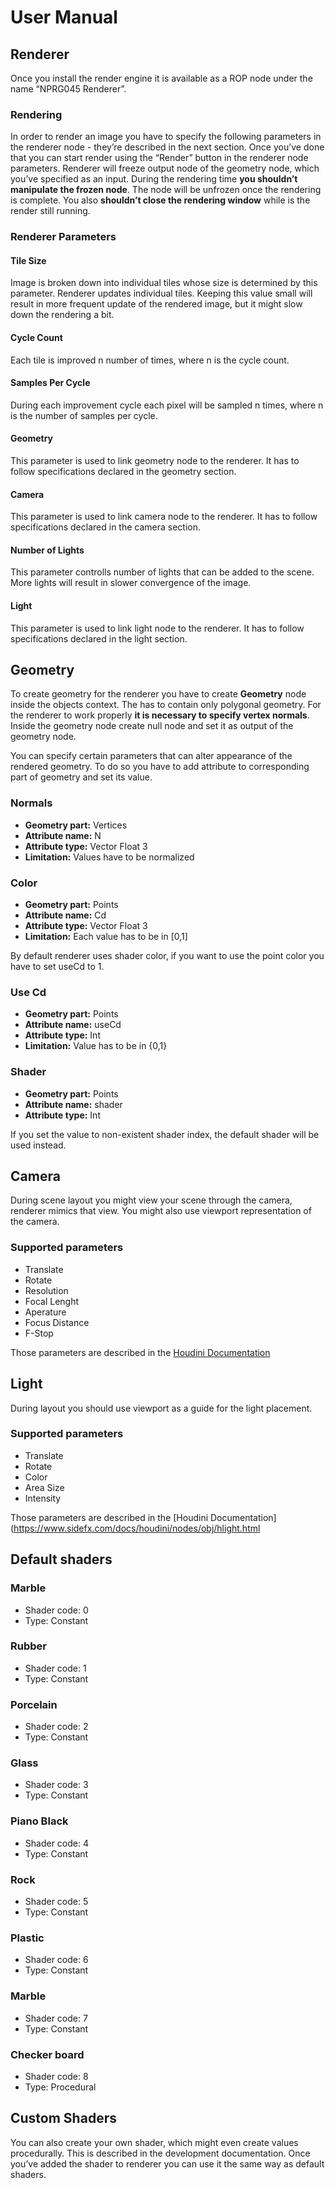 # User Manual
## Renderer
Once you install the render engine it is available as a ROP node under the name “NPRG045 Renderer”.

### Rendering
In order to render an image you have to specify the following parameters in the renderer node - they’re described in the next section. Once you’ve done that you can start render using the “Render” button in the renderer node parameters. Renderer will freeze output node of the geometry node, which you’ve specified as an input. During the rendering time **you shouldn’t manipulate the frozen node**. The node will be unfrozen once the rendering is complete. You also **shouldn’t close the rendering window** while is the render still running.

### Renderer Parameters
#### Tile Size
Image is broken down into individual tiles whose size is determined by this parameter. Renderer updates individual tiles. Keeping this value small will result in more frequent update of the rendered image, but it might slow down the rendering a bit.

#### Cycle Count
Each tile is improved n number of times, where n is the cycle count.

#### Samples Per Cycle
During each improvement cycle each pixel will be sampled n times, where n is the number of samples per cycle.

#### Geometry
This parameter is used to link geometry node to the renderer. It has to follow specifications declared in the geometry section.

#### Camera
This parameter is used to link camera node to the renderer. It has to follow specifications declared in the camera section.

#### Number of Lights
This parameter controlls number of lights that can be added to the scene. More lights will result in slower convergence of the image.

#### Light
This parameter is used to link light node to the renderer. It has to follow specifications declared in the light section.

## Geometry
To create geometry for the renderer you have to create **Geometry** node inside the objects context. The has to contain only polygonal geometry. For the renderer to work properly **it is necessary to specify vertex normals**. Inside the geometry node create null node and set it as output of the geometry node.

You can specify certain parameters that can alter appearance of the rendered geometry. To do so you have to add attribute to corresponding part of geometry and set its value.

### Normals
- **Geometry part:** Vertices
- **Attribute name:** N
- **Attribute type:** Vector Float 3
- **Limitation:** Values have to be normalized

### Color
- **Geometry part:** Points
- **Attribute name:** Cd
- **Attribute type:** Vector Float 3
- **Limitation:** Each value has to be in [0,1]

By default renderer uses shader color, if you want to use the point color you have to set useCd to 1.

### Use Cd
- **Geometry part:** Points
- **Attribute name:** useCd
- **Attribute type:** Int
- **Limitation:** Value has to be in {0,1}

### Shader
- **Geometry part:** Points
- **Attribute name:** shader
- **Attribute type:** Int

If you set the value to non-existent shader index, the default shader will be used instead.

## Camera
During scene layout you might view your scene through the camera, renderer mimics that view. You might also use viewport representation of the camera.

### Supported parameters
- Translate
- Rotate
- Resolution
- Focal Lenght
- Aperature
- Focus Distance
- F-Stop

Those parameters are described in the [Houdini Documentation](https://www.sidefx.com/docs/houdini/render/cameras.html)

## Light
During layout you should use viewport as a guide for the light placement.

### Supported parameters
- Translate
- Rotate
- Color
- Area Size
- Intensity

Those parameters are described in the [Houdini Documentation](https://www.sidefx.com/docs/houdini/nodes/obj/hlight.html

## Default shaders
### Marble
- Shader code: 0
- Type: Constant

### Rubber
- Shader code: 1
- Type: Constant

### Porcelain
- Shader code: 2
- Type: Constant

### Glass
- Shader code: 3
- Type: Constant

### Piano Black
- Shader code: 4
- Type: Constant

### Rock
- Shader code: 5
- Type: Constant

### Plastic
- Shader code: 6
- Type: Constant

### Marble
- Shader code: 7
- Type: Constant

### Checker board
- Shader code: 8
- Type: Procedural

## Custom Shaders
You can also create your own shader, which might even create values procedurally. This is described in the development documentation. Once you’ve added the shader to renderer you can use it the same way as default shaders.

